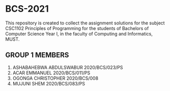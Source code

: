 # BCS-2021
This repository is created to collect the assignment solutions for the subject CSC1102 Principles of Programming for the students of Bachelors of Computer Science Year I, in the faculty of Computing and Informatics, MUST.

## GROUP 1 MEMBERS

1. ASHABAHEBWA ABDULSWABUR  2020/BCS/023/PS
2. ACAR EMMANUEL  2020/BCS/011/PS
3. OGONGA CHRISTOPHER 2020/BCS/008
4. MUJUNI SHEM  2020/BCS/083/PS


